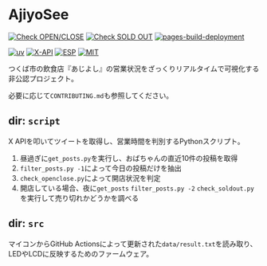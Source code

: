 # AjiyoSee

[![Check OPEN/CLOSE](https://github.com/aSumo-1xts/AjiyoSee/actions/workflows/check_1st.yml/badge.svg?branch=gh-actions)](https://github.com/aSumo-1xts/AjiyoSee/actions/workflows/check_1st.yml)
[![Check SOLD OUT](https://github.com/aSumo-1xts/AjiyoSee/actions/workflows/check_2nd.yml/badge.svg?branch=gh-actions)](https://github.com/aSumo-1xts/AjiyoSee/actions/workflows/check_2nd.yml)
[![pages-build-deployment](https://github.com/aSumo-1xts/AjiyoSee/actions/workflows/pages/pages-build-deployment/badge.svg?branch=gh-actions)](https://github.com/aSumo-1xts/AjiyoSee/actions/workflows/pages/pages-build-deployment)

[![uv](https://img.shields.io/endpoint?url=https://raw.githubusercontent.com/astral-sh/uv/main/assets/badge/v0.json)](https://github.com/astral-sh/uv)
[![X-API](https://img.shields.io/badge/X_API-%23000000.svg?logo=X&logoColor=white)](https://developer.x.com/ja/docs/x-api)
[![ESP](https://img.shields.io/badge/ESP8266-E7352C?logo=Espressif&logoColor=white)](https://www.espressif.com/ja-jp)
[![MIT](https://img.shields.io/badge/License-MIT-green)](./LICENSE)

つくば市の飲食店『あじよし』の営業状況をざっくりリアルタイムで可視化する非公認プロジェクト。

必要に応じて`CONTRIBUTING.md`も参照してください。

## dir: `script`

X APIを叩いてツイートを取得し、営業時間を判別するPythonスクリプト。

1. 昼過ぎに`get_posts.py`を実行し、おばちゃんの直近10件の投稿を取得
2. `filter_posts.py -1`によって今日の投稿だけを抽出
3. `check_openclose.py`によって開店状況を判定
4. 開店している場合、夜に`get_posts` `filter_posts.py -2` `check_soldout.py`を実行して売り切れかどうかを調べる

## dir: `src`

マイコンからGitHub Actionsによって更新された`data/result.txt`を読み取り、LEDやLCDに反映するためのファームウェア。
